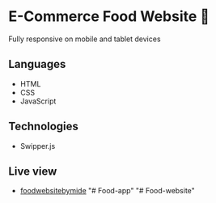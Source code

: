 # E-Commerce Food Website 🍜

Fully responsive on mobile and tablet devices

## Languages

- HTML
- CSS
- JavaScript

## Technologies

- Swipper.js

## Live view

- [foodwebsitebymide](https://foodwebsitebymide.netlify.app/)
"# Food-app" 
"# Food-website" 
